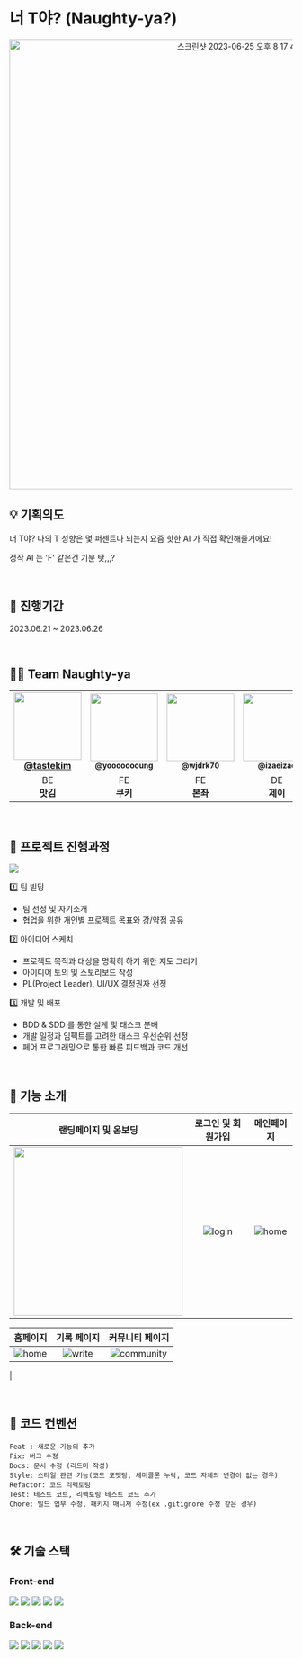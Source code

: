 # 너 T야? (Naughty-ya?)
<p align="middle">
<img width="800" alt="스크린샷 2023-06-25 오후 8 17 43" src="https://github.com/Naughty-ya/.github/assets/112174727/52095bc2-2031-4166-bf40-ca307e37e05d">
</p>

<!-- # 🐣 프로젝트 소개 -->

## :bulb: 기획의도

너 T야? 나의 T 성향은 몇 퍼센트나 되는지 요즘 핫한 AI 가 직접 확인해줄거에요!

정작 AI 는 'F' 같은건 기분 탓,,,?

<br/>

## 📆 진행기간
2023.06.21 ~ 2023.06.26

<br/>

 ## 🙋‍♂️ Team Naughty-ya

<table>
  <tbody>
    <tr>
        <td align="center"><a href="https://github.com/tastekim"><img src="https://avatars.githubusercontent.com/u/112174727?v=4" width="120px;"  ><br /><sub><a href="https://github.com/tastekim"><b>@tastekim</b></sub></a><br/></td>
      <td align="center"><a href="https://github.com/yoooooooung"><img src="https://avatars.githubusercontent.com/u/113872386?v=4" width="120px;" alt=""/><br /><sub><b>@yoooooooung</b></sub></a><br/></td>
                <td align="center"><a href="https://github.com/wjdrk70"><img src="https://avatars.githubusercontent.com/u/58238859?v=4" width="120px;" alt=""/><br /><sub><b>@wjdrk70</b></sub></a><br/></td>
      <td align="center"><a href="https://github.com/izaeizae"><img src="https://avatars.githubusercontent.com/u/137531819?v=4" width="120px;" alt=""/><br /><sub><b>@izaeizae</b></sub></a><br/></td>
        <td align="center"><a href="https://github.com/jeonbyeongmin"><img src="https://avatars.githubusercontent.com/u/28756358?v=4" width="120px;" alt=""/><br /><sub><b>@jeonbyeongmin</b></sub></a><br/></td>
          <td align="center"><a href="https://github.com/Jxxunnn"><img src="https://avatars.githubusercontent.com/u/86228307?v=4" width="120px;" alt=""/><br /><sub><b>@Jxxunnn</b></sub></a><br/></td>
          <td align="center"><a href="https://github.com/yoonsooho"><img src="https://avatars.githubusercontent.com/u/88469200?v=4" width="120px;" alt=""/><br /><sub><b>@yoonsooho</b></sub></a><br/></td>
    </tr>
    <tr>
        <td align="center">BE <br/><span style="font-weight : bold">맛김</span></td>
        <td align="center" >FE <br/><span style="font-weight : bold">쿠키</span></td>
        <td align ="center"> FE <br/> <span style="font-weight : bold">본좌</span></td>
        <td align="center">DE <br/> <span style="font-weight : bold">제이</span></td>
        <td align="center" >FE <br/> <span style="font-weight : bold">감자</span></td>  
        <td align="center">FE <br/><span style="font-weight : bold">준준</span></td>
        <td align="center">FE <br/><span style="font-weight : bold">흑흑흑</span></td> 
    </tr>
  </tbody>
</table>
 
<br>

## :speech_balloon: 프로젝트 진행과정
<img src="https://github.com/Naughty-ya/.github/assets/112174727/55ec8888-e033-4fff-a428-1011f9662a50"/>

1️⃣ 팀 빌딩
- 팀 선정 및 자기소개
- 협업을 위한 개인별 프로젝트 목표와 강/약점 공유

2️⃣ 아이디어 스케치
- 프로젝트 목적과 대상을 명확히 하기 위한 지도 그리기
- 아이디어 토의 및 스토리보드 작성
- PL(Project Leader), UI/UX 결정권자 선정

3️⃣ 개발 및 배포
- BDD & SDD 를 통한 설계 및 태스크 분배
- 개발 일정과 임팩트를 고려한 태스크 우선순위 선정
- 페어 프로그래밍으로 통한 빠른 피드백과 코드 개선

<br/>

## :pushpin: 기능 소개
|   랜딩페이지 및 온보딩 | 로그인 및 회원가입 | 메인페이지 |
| :-------------------------: | :-------------------------: |  :-------------------------: | 
| <img src="https://i.imgur.com/mgI2aed.gif" width="300" />| ![login](https://user-images.githubusercontent.com/49177223/221571290-ee44d723-bba3-40b5-a96f-88a518e617ae.gif) | ![home](https://user-images.githubusercontent.com/49177223/221574938-f0b2f8d3-aeef-4052-b1c7-3a313f6da9a2.gif)


|  홈페이지  | 기록 페이지 | 커뮤니티 페이지 |
| :-------------------------: | :-------------------------: | :-------------------------: | 
| ![home](https://user-images.githubusercontent.com/49177223/221574938-f0b2f8d3-aeef-4052-b1c7-3a313f6da9a2.gif)| ![write](https://user-images.githubusercontent.com/49177223/221575520-95d2d40d-0d36-40b0-ad20-d9d5ff3acd89.gif) | ![community](https://user-images.githubusercontent.com/49177223/221575188-351264f4-171f-4fb3-8afc-ae5cf38553e9.gif)
 | 

<br/>

## :pencil: 코드 컨벤션
```
Feat : 새로운 기능의 추가
Fix: 버그 수정
Docs: 문서 수정 (리드미 작성)
Style: 스타일 관련 기능(코드 포맷팅, 세미콜론 누락, 코드 자체의 변경이 없는 경우)
Refactor: 코드 리펙토링
Test: 테스트 코트, 리펙토링 테스트 코드 추가
Chore: 빌드 업무 수정, 패키지 매니저 수정(ex .gitignore 수정 같은 경우)
```

<br/>

## 🛠️ 기술 스택

### Front-end
 <img src="https://img.shields.io/badge/React-61DAFB?style=for-the-badge&logo=React&logoColor=black"/> <img src ="https://img.shields.io/badge/-TypeScript-informational?&style=for-the-badge&logo=TypeScript&logoColor=white" />
 <img src="https://img.shields.io/badge/Netlify-00C7B7?style=for-the-badge&logo=Netlify&logoColor=white"/> 
 <img src="https://img.shields.io/badge/Vite-646CFF?style=for-the-badge&logo=Vite&logoColor=white"/> <img src="https://img.shields.io/badge/Tailwind-06B6D4?style=for-the-badge&logo=Tailwind CSS&logoColor=white"/> 
 
### Back-end
<img src="https://img.shields.io/badge/AWS Lambda-FF9900?style=for-the-badge&logo=Vercel&logoColor=white"/>  <img src="https://img.shields.io/badge/Express.js-6DB33F?style=for-the-badge&logo=express&logoColor=white"/> <img src ="https://img.shields.io/badge/-TypeScript-informational?&style=for-the-badge&logo=TypeScript&logoColor=white" /> <img src="https://img.shields.io/badge/Redis-DC382D?style=for-the-badge&logo=Redis&logoColor=white"/> <img src="https://img.shields.io/badge/OpenAI-412991?style=for-the-badge&logo=OpenAI&logoColor=white"/> 



    

